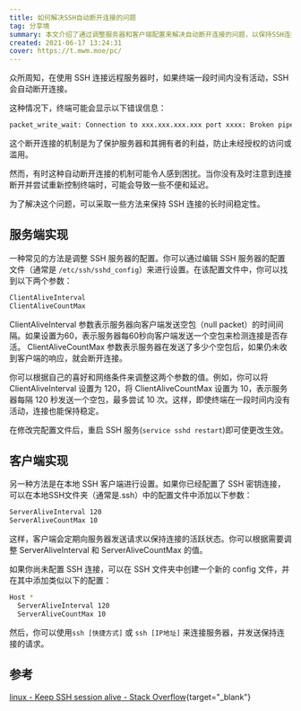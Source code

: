```yaml
---
title: 如何解决SSH自动断开连接的问题
tag: 分享境
summary: 本文介绍了通过调整服务器和客户端配置来解决自动断开连接的问题，以保持SSH连接的长时间稳定性。通过服务端设置或客户端设置，你可以调整发送空包的间隔时间和最大尝试次数，从而保持连接的活跃状态。
created: 2021-06-17 13:24:31
cover: https://t.mwm.moe/pc/
---
```


众所周知，在使用 SSH 连接远程服务器时，如果终端一段时间内没有活动，SSH 会自动断开连接。

这种情况下，终端可能会显示以下错误信息：

```bash
packet_write_wait: Connection to xxx.xxx.xxx.xxx port xxxx: Broken pipe
```

这个断开连接的机制是为了保护服务器和其拥有者的利益，防止未经授权的访问或滥用。

然而，有时这种自动断开连接的机制可能令人感到困扰。当你没有及时注意到连接断开并尝试重新控制终端时，可能会导致一些不便和延迟。

为了解决这个问题，可以采取一些方法来保持 SSH 连接的长时间稳定性。

## 服务端实现

一种常见的方法是调整 SSH 服务器的配置。你可以通过编辑 SSH 服务器的配置文件（通常是 `/etc/ssh/sshd_config`）来进行设置。在该配置文件中，你可以找到以下两个参数：

```bash
ClientAliveInterval
ClientAliveCountMax
```

ClientAliveInterval 参数表示服务器向客户端发送空包（null packet）的时间间隔。如果设置为60，表示服务器每60秒向客户端发送一个空包来检测连接是否存活。
ClientAliveCountMax 参数表示服务器在发送了多少个空包后，如果仍未收到客户端的响应，就会断开连接。

你可以根据自己的喜好和网络条件来调整这两个参数的值。例如，你可以将 ClientAliveInterval 设置为 120，将 ClientAliveCountMax 设置为 10，表示服务器每隔 120 秒发送一个空包，最多尝试 10 次。这样，即使终端在一段时间内没有活动，连接也能保持稳定。

在修改完配置文件后，重启 SSH 服务(`service sshd restart`)即可使更改生效。

## 客户端实现

另一种方法是在本地 SSH 客户端进行设置。如果你已经配置了 SSH 密钥连接，可以在本地SSH文件夹（通常是.ssh）中的配置文件中添加以下参数：

```bash
ServerAliveInterval 120
ServerAliveCountMax 10
```

这样，客户端会定期向服务器发送请求以保持连接的活跃状态。你可以根据需要调整 ServerAliveInterval 和 ServerAliveCountMax 的值。

如果你尚未配置 SSH 连接，可以在 SSH 文件夹中创建一个新的 config 文件，并在其中添加类似以下的配置：

```bash
Host *
  ServerAliveInterval 120
  ServerAliveCountMax 10
```

然后，你可以使用`ssh [快捷方式]` 或 `ssh [IP地址]` 来连接服务器，并发送保持连接的请求。

## 参考

[linux - Keep SSH session alive - Stack Overflow](https://stackoverflow.com/questions/25084288/keep-ssh-session-alive){target="_blank"}
